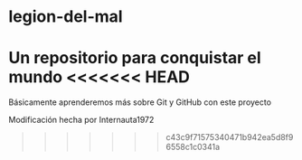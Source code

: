 # legion-del-mal
Un repositorio para conquistar el mundo
<<<<<<< HEAD
=======

Básicamente aprenderemos más sobre Git y GitHub con este proyecto

Modificación hecha por Internauta1972
>>>>>>> c43c9f71575340471b942ea5d8f96558c1c0341a
